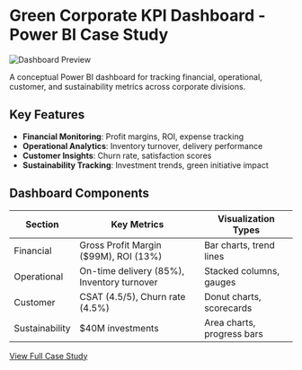 # Green Corporate KPI Dashboard - Power BI Case Study

![Dashboard Preview](assets/dashboard-preview.png)

A conceptual Power BI dashboard for tracking financial, operational, customer, and sustainability metrics across corporate divisions.

## Key Features
- **Financial Monitoring**: Profit margins, ROI, expense tracking
- **Operational Analytics**: Inventory turnover, delivery performance
- **Customer Insights**: Churn rate, satisfaction scores
- **Sustainability Tracking**: Investment trends, green initiative impact

## Dashboard Components
| Section | Key Metrics | Visualization Types |
|---------|------------|---------------------|
| Financial | Gross Profit Margin ($99M), ROI (13%) | Bar charts, trend lines |
| Operational | On-time delivery (85%), Inventory turnover | Stacked columns, gauges |
| Customer | CSAT (4.5/5), Churn rate (4.5%) | Donut charts, scorecards |
| Sustainability | $40M investments | Area charts, progress bars |

[View Full Case Study](case_study.md)
